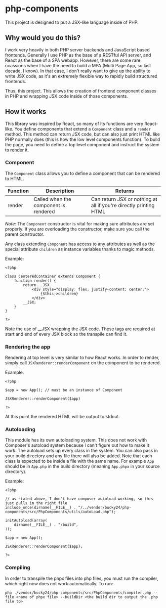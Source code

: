 # php-components

This project is designed to put a JSX-like language inside of PHP.

## Why would you do this?

I work very heavily in both PHP server backends and JavaScript based frontends. Generally I use PHP as the base of a RESTful API server, and React as the base of a SPA webapp. However, there are some rare ocassions when I have the need to build a MPA (Multi Page App, so last decade, I know). In that case, I don't really want to give up the ability to write JSX code, as it's an extremely flexible way to rapidly build structured frontends.

Thus, this project. This allows the creation of frontend component classes in PHP and wrapping JSX code inside of those components.

## How it works

This library was inspired by React, so many of its functions are very React-like. You define components that extend a `Component` class and a `render` method. This method can return JSX code, but can also just print HTML like PHP normally does (this is how the low level components function). To build the page, you need to define a top level component and instruct the system to render it.

### Component

The `Component` class allows you to define a component that can be rendered to HTML.

| Function | Description | Returns |
|---|---|--|
| render | Called when the component is rendered | Can return JSX or nothing at all if you're directly printing HTML |

*Note:* The `Component` constructor is vital for making sure attributes are set properly. If you are overloading the constructor, make sure you call the parent constructor.

Any class extending `Component` has access to any attributes as well as the special attribute `children` as instance variables thanks to magic methods.

Example:

```
<?php

class CenteredContainer extends Component {
    function render() {
        return __JSX
            <div style="display: flex; justify-content: center;">
                {$this->children}
            </div>
        __JSX;
    }
}

?>
```

Note the use of __JSX wrapping the JSX code. These tags are required at start and end of every JSX block so the transpile can find it.

### Rendering the app

Rendering at top level is very similar to how React works. In order to render, simply call `JSXRenderer::renderComponent` on the component to be rendered.

Example:

```
<?php

$app = new App(); // must be an instance of Component

JSXRenderer::renderComponent($app)

?>
```

At this point the rendered HTML will be output to stdout.

### Autoloading

This module has its own autoloading system. This does not work with Composer's autoload system because I can't figure out how to make it work. The autoload sets up every class in the system. You can also pass in your build directory and any file there will also be added. Note that each class is expected to be inside a file with the same name. For example `App` should be in `App.php` in the build directory (meaning `App.phpx` in your source directory).

Example:

```
<?php

// as stated above, I don't have composer autoload working, so this just pulls in the right file
include_once(dirname(__FILE__) . "/../vendor/bucky24/php-components/src/PhpComponents/utils/autoLoad.php");

initAutoload(array(
    dirname(__FILE__) . "/build",
));

$app = new App();

JSXRenderer::renderComponent($app);

?>
```

### Compiling

In order to transpile the phpx files into php files, you must run the compiler, which right now does not work automatically. To run:

`php ./vendor/bucky24/php-components/src/PhpComponents/compiler.php --file <name of phpx file> --buildDir <the build dir to output the .php file to>`